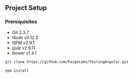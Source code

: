 ## Project Setup

### Prerequisites

* Git 2.3.7
* Node v0.12.2
* NPM v2.9.1
* gulp v2.8.11
* bower v1.4.1

```bash
git clone https://github.com/PaigeLabs/TestingAngular.git
```

```bash
npm install
```